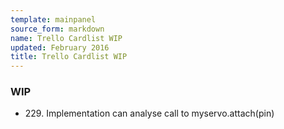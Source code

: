 ```yaml
---
template: mainpanel
source_form: markdown
name: Trello Cardlist WIP
updated: February 2016
title: Trello Cardlist WIP
---
```

### WIP

* 229\. Implementation can analyse call to myservo.attach(pin)
